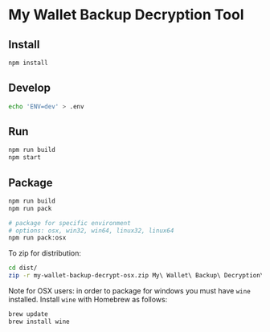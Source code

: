 
# My Wallet Backup Decryption Tool

## Install

```sh
npm install
```

## Develop

```sh
echo 'ENV=dev' > .env
```

## Run

```sh
npm run build
npm start
```

## Package

```sh
npm run build
npm run pack

# package for specific environment
# options: osx, win32, win64, linux32, linux64
npm run pack:osx
```

To zip for distribution:

```sh
cd dist/
zip -r my-wallet-backup-decrypt-osx.zip My\ Wallet\ Backup\ Decryption\ Tool-darwin-x64/
```

Note for OSX users: in order to package for windows you must have `wine` installed. Install `wine` with Homebrew as follows:

```sh
brew update
brew install wine
```
